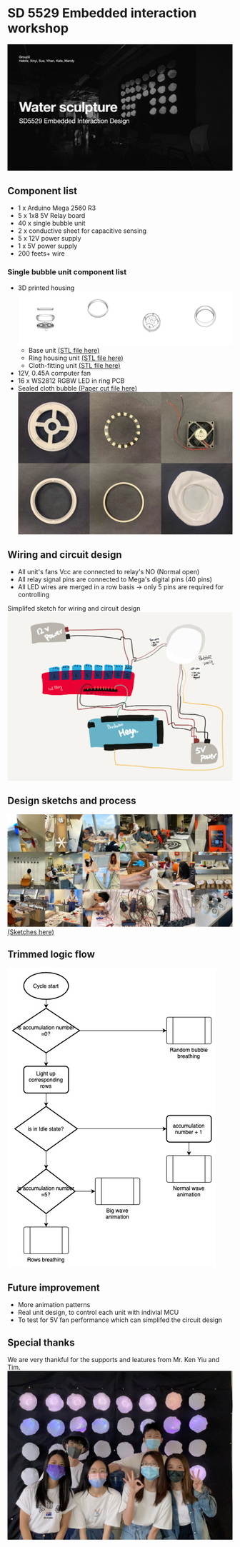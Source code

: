 # SD 5529 Embedded interaction workshop
![](./Assets%20and%20resources/cover.jpg)
## Component list
- 1 x Arduino Mega 2560 R3
- 5 x 1x8 5V Relay board
- 40 x single bubble unit
- 2 x conductive sheet for capacitive sensing
- 5 x 12V power supply
- 1 x 5V power supply
- 200 feets+ wire
### Single bubble unit component list
- 3D printed housing
![](./Assets%20and%20resources/3dmerged.png)
  - Base unit [(STL file here)](/Assets%20and%20resources/3dprint/base_wleg_0512f.stl)
  - Ring housing unit [(STL file here)](/Assets%20and%20resources/3dprint/ring_housing_merged_0511f.stl)
  - Cloth-fitting unit [(STL file here)](/Assets%20and%20resources/3dprint/ring_lock_fit_0511.stl)
- 12V, 0.45A  computer fan
- 16 x WS2812 RGBW LED in ring PCB
- Sealed cloth bubble [(Paper cut file here)](/Assets%20and%20resources/IMG_3083.png)
![](./Assets%20and%20resources/Image-2.jpeg)

## Wiring and circuit design
- All unit's fans Vcc are connected to relay's NO (Normal open)
- All relay signal pins are connected to Mega's digital pins (40 pins)
- All LED wires are merged in a row basis -> only 5 pins are required for controlling

Simplifed sketch for wiring and circuit design
![](./Assets%20and%20resources/wiring.png)

## Design sketchs and process
![](./Assets%20and%20resources/process.jpeg)
[(Sketches here)](./Assets%20and%20resources/design-logbook.pdf)
## Trimmed logic flow
![](./Assets%20and%20resources/logicflow.jpg)

## Future improvement
- More animation patterns
- Real unit design, to control each unit with indivial MCU
- To test for 5V fan performance which can simplifed the circuit design

## Special thanks
We are very thankful for the supports and leatures from Mr. Ken Yiu and Tim.
![](./Assets%20and%20resources/group.JPG)